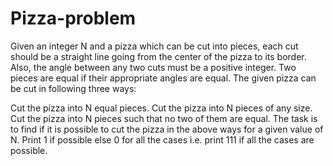 # Pizza-problem
Given an integer N and a pizza which can be cut into pieces, each cut should be a straight line going from the center of the pizza to its border. Also, the angle between any two cuts must be a positive integer. Two pieces are equal if their appropriate angles are equal. The given pizza can be cut in following three ways: 
 

Cut the pizza into N equal pieces.
Cut the pizza into N pieces of any size.
Cut the pizza into N pieces such that no two of them are equal.
The task is to find if it is possible to cut the pizza in the above ways for a given value of N. Print 1 if possible else 0 for all the cases i.e. print 111 if all the cases are possible.
